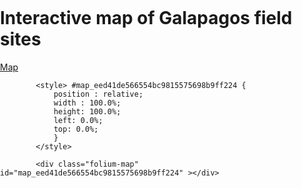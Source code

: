 # Interactive map of Galapagos field sites

[Map](https://gibsonmatt.github.io/field_sites.html)


<!DOCTYPE html>
<head>    
    <meta http-equiv="content-type" content="text/html; charset=UTF-8" />
    <script>L_PREFER_CANVAS = false; L_NO_TOUCH = false; L_DISABLE_3D = false;</script>
    <script src="https://cdn.jsdelivr.net/npm/leaflet@1.2.0/dist/leaflet.js"></script>
    <script src="https://ajax.googleapis.com/ajax/libs/jquery/1.11.1/jquery.min.js"></script>
    <script src="https://maxcdn.bootstrapcdn.com/bootstrap/3.2.0/js/bootstrap.min.js"></script>
    <script src="https://cdnjs.cloudflare.com/ajax/libs/Leaflet.awesome-markers/2.0.2/leaflet.awesome-markers.js"></script>
    <link rel="stylesheet" href="https://cdn.jsdelivr.net/npm/leaflet@1.2.0/dist/leaflet.css"/>
    <link rel="stylesheet" href="https://maxcdn.bootstrapcdn.com/bootstrap/3.2.0/css/bootstrap.min.css"/>
    <link rel="stylesheet" href="https://maxcdn.bootstrapcdn.com/bootstrap/3.2.0/css/bootstrap-theme.min.css"/>
    <link rel="stylesheet" href="https://maxcdn.bootstrapcdn.com/font-awesome/4.6.3/css/font-awesome.min.css"/>
    <link rel="stylesheet" href="https://cdnjs.cloudflare.com/ajax/libs/Leaflet.awesome-markers/2.0.2/leaflet.awesome-markers.css"/>
    <link rel="stylesheet" href="https://rawgit.com/python-visualization/folium/master/folium/templates/leaflet.awesome.rotate.css"/>
    <style>html, body {width: 100%;height: 100%;margin: 0;padding: 0;}</style>
    <style>#map {position:absolute;top:0;bottom:0;right:0;left:0;}</style>
    
            <style> #map_eed41de566554bc9815575698b9ff224 {
                position : relative;
                width : 100.0%;
                height: 100.0%;
                left: 0.0%;
                top: 0.0%;
                }
            </style>
        
</head>
<body>    
    
            <div class="folium-map" id="map_eed41de566554bc9815575698b9ff224" ></div>
        
</body>
<script>    
    

            
                var bounds = null;
            

            var map_eed41de566554bc9815575698b9ff224 = L.map(
                                  'map_eed41de566554bc9815575698b9ff224',
                                  {center: [-0.556061,-90.473281],
                                  zoom: 9,
                                  maxBounds: bounds,
                                  layers: [],
                                  worldCopyJump: false,
                                  crs: L.CRS.EPSG3857
                                 });
            
        
    
            var tile_layer_47e662b9bb1b42b2abdb87d808b43db6 = L.tileLayer(
                'https://{s}.tile.openstreetmap.org/{z}/{x}/{y}.png',
                {
  "attribution": null,
  "detectRetina": false,
  "maxZoom": 18,
  "minZoom": 1,
  "noWrap": false,
  "subdomains": "abc"
}
                ).addTo(map_eed41de566554bc9815575698b9ff224);
        
    

            var circle_bff3714845dc46089ec51ea46b0bc4a4 = L.circle(
                [-0.896911,-89.608612],
                {
  "bubblingMouseEvents": true,
  "color": "#f4743b",
  "dashArray": null,
  "dashOffset": null,
  "fill": true,
  "fillColor": "#f4743b",
  "fillOpacity": 0.2,
  "fillRule": "evenodd",
  "lineCap": "round",
  "lineJoin": "round",
  "opacity": 1.0,
  "radius": 400,
  "stroke": true,
  "weight": 3
}
                ).addTo(map_eed41de566554bc9815575698b9ff224);
            
    
            var popup_e5ef06f4edb24ed7bbcab23c65e4ccf1 = L.popup({maxWidth: '300'});

            
                var html_c319ad0424ab488aaf11deb9b456b2d7 = $('<div id="html_c319ad0424ab488aaf11deb9b456b2d7" style="width: 100.0%; height: 100.0%;">Population: MG101<br> Species: S. lycopersicum<br> Island: SCB<br> Latitude: -0.896911<br> Longitude: -89.608612<br> Local site name: Road to Playa Mann<br> Date sampled: 5/10/2018<br> Population size: 1<br> Sample size: 1</div>')[0];
                popup_e5ef06f4edb24ed7bbcab23c65e4ccf1.setContent(html_c319ad0424ab488aaf11deb9b456b2d7);
            

            circle_bff3714845dc46089ec51ea46b0bc4a4.bindPopup(popup_e5ef06f4edb24ed7bbcab23c65e4ccf1);

            
        
    

            var circle_fced1320e58446d68934956d024c175d = L.circle(
                [-0.896156,-89.60927099999999],
                {
  "bubblingMouseEvents": true,
  "color": "#f4743b",
  "dashArray": null,
  "dashOffset": null,
  "fill": true,
  "fillColor": "#f4743b",
  "fillOpacity": 0.2,
  "fillRule": "evenodd",
  "lineCap": "round",
  "lineJoin": "round",
  "opacity": 1.0,
  "radius": 400,
  "stroke": true,
  "weight": 3
}
                ).addTo(map_eed41de566554bc9815575698b9ff224);
            
    
            var popup_1dc52d39c9d348019ba701a49308e1a9 = L.popup({maxWidth: '300'});

            
                var html_31c899df8a0e4bd79bcfdd98794faa7c = $('<div id="html_31c899df8a0e4bd79bcfdd98794faa7c" style="width: 100.0%; height: 100.0%;">Population: MG103<br> Species: S. lycopersicum<br> Island: SCB<br> Latitude: -0.896156<br> Longitude: -89.60927099999999<br> Local site name: Playa Mann<br> Date sampled: 5/10/2018<br> Population size: 3<br> Sample size: 2</div>')[0];
                popup_1dc52d39c9d348019ba701a49308e1a9.setContent(html_31c899df8a0e4bd79bcfdd98794faa7c);
            

            circle_fced1320e58446d68934956d024c175d.bindPopup(popup_1dc52d39c9d348019ba701a49308e1a9);

            
        
    

            var circle_1a35e009483e4e40abc74e0b5013d02e = L.circle(
                [-0.9097540000000001,-89.608524],
                {
  "bubblingMouseEvents": true,
  "color": "#f4743b",
  "dashArray": null,
  "dashOffset": null,
  "fill": true,
  "fillColor": "#f4743b",
  "fillOpacity": 0.2,
  "fillRule": "evenodd",
  "lineCap": "round",
  "lineJoin": "round",
  "opacity": 1.0,
  "radius": 400,
  "stroke": true,
  "weight": 3
}
                ).addTo(map_eed41de566554bc9815575698b9ff224);
            
    
            var popup_f22d9c2fbe634e15a12cd9f65c4b4f74 = L.popup({maxWidth: '300'});

            
                var html_cad2a622ff3e4cb1926dcd35c57f61f6 = $('<div id="html_cad2a622ff3e4cb1926dcd35c57f61f6" style="width: 100.0%; height: 100.0%;">Population: MG104<br> Species: S. lycopersicum<br> Island: SCB<br> Latitude: -0.9097540000000001<br> Longitude: -89.608524<br> Local site name: Puerto Baquerizo<br> Date sampled: 5/11/2018<br> Population size: 1<br> Sample size: 1</div>')[0];
                popup_f22d9c2fbe634e15a12cd9f65c4b4f74.setContent(html_cad2a622ff3e4cb1926dcd35c57f61f6);
            

            circle_1a35e009483e4e40abc74e0b5013d02e.bindPopup(popup_f22d9c2fbe634e15a12cd9f65c4b4f74);

            
        
    

            var circle_7eee7168a3a24475bd372b7ed6a24111 = L.circle(
                [-0.90799,-89.555661],
                {
  "bubblingMouseEvents": true,
  "color": "#f4743b",
  "dashArray": null,
  "dashOffset": null,
  "fill": true,
  "fillColor": "#f4743b",
  "fillOpacity": 0.2,
  "fillRule": "evenodd",
  "lineCap": "round",
  "lineJoin": "round",
  "opacity": 1.0,
  "radius": 400,
  "stroke": true,
  "weight": 3
}
                ).addTo(map_eed41de566554bc9815575698b9ff224);
            
    
            var popup_ea69a845fe5f42bfb8421ec905c533eb = L.popup({maxWidth: '300'});

            
                var html_17d4ff29deac423d9ff08d8d925a7c2b = $('<div id="html_17d4ff29deac423d9ff08d8d925a7c2b" style="width: 100.0%; height: 100.0%;">Population: MG105<br> Species: S. pimpinellifolium<br> Island: SCB<br> Latitude: -0.90799<br> Longitude: -89.555661<br> Local site name: Progresso<br> Date sampled: 5/11/2018<br> Population size: 10<br> Sample size: 8</div>')[0];
                popup_ea69a845fe5f42bfb8421ec905c533eb.setContent(html_17d4ff29deac423d9ff08d8d925a7c2b);
            

            circle_7eee7168a3a24475bd372b7ed6a24111.bindPopup(popup_ea69a845fe5f42bfb8421ec905c533eb);

            
        
    

            var circle_c5a84758c033461bb71994e4514abc45 = L.circle(
                [-0.9109870000000001,-89.55458],
                {
  "bubblingMouseEvents": true,
  "color": "#f4743b",
  "dashArray": null,
  "dashOffset": null,
  "fill": true,
  "fillColor": "#f4743b",
  "fillOpacity": 0.2,
  "fillRule": "evenodd",
  "lineCap": "round",
  "lineJoin": "round",
  "opacity": 1.0,
  "radius": 400,
  "stroke": true,
  "weight": 3
}
                ).addTo(map_eed41de566554bc9815575698b9ff224);
            
    
            var popup_c49d1c09e9674415a49b0a95eefe2d3d = L.popup({maxWidth: '300'});

            
                var html_29555feb430d46e0b2841b126ed943a0 = $('<div id="html_29555feb430d46e0b2841b126ed943a0" style="width: 100.0%; height: 100.0%;">Population: MG106<br> Species: S. lycopersicum<br> Island: SCB<br> Latitude: -0.9109870000000001<br> Longitude: -89.55458<br> Local site name: Progresso<br> Date sampled: 5/11/2018<br> Population size: 3<br> Sample size: 3</div>')[0];
                popup_c49d1c09e9674415a49b0a95eefe2d3d.setContent(html_29555feb430d46e0b2841b126ed943a0);
            

            circle_c5a84758c033461bb71994e4514abc45.bindPopup(popup_c49d1c09e9674415a49b0a95eefe2d3d);

            
        
    

            var circle_afe207e6a09a4f36b138afb2e94515b6 = L.circle(
                [-0.8997200000000001,-89.55379599999999],
                {
  "bubblingMouseEvents": true,
  "color": "#f4743b",
  "dashArray": null,
  "dashOffset": null,
  "fill": true,
  "fillColor": "#f4743b",
  "fillOpacity": 0.2,
  "fillRule": "evenodd",
  "lineCap": "round",
  "lineJoin": "round",
  "opacity": 1.0,
  "radius": 400,
  "stroke": true,
  "weight": 3
}
                ).addTo(map_eed41de566554bc9815575698b9ff224);
            
    
            var popup_cb66f355eb6f42d599625939ec1554e9 = L.popup({maxWidth: '300'});

            
                var html_87c1a59ba6cb41efb97659060cd44056 = $('<div id="html_87c1a59ba6cb41efb97659060cd44056" style="width: 100.0%; height: 100.0%;">Population: MG107<br> Species: S. pimpinellifolium<br> Island: SCB<br> Latitude: -0.8997200000000001<br> Longitude: -89.55379599999999<br> Local site name: Soledad<br> Date sampled: 5/11/2018<br> Population size: 15<br> Sample size: 10</div>')[0];
                popup_cb66f355eb6f42d599625939ec1554e9.setContent(html_87c1a59ba6cb41efb97659060cd44056);
            

            circle_afe207e6a09a4f36b138afb2e94515b6.bindPopup(popup_cb66f355eb6f42d599625939ec1554e9);

            
        
    

            var circle_a13a98be6c4e494ca86f154787c86774 = L.circle(
                [-0.8931180000000001,-89.61075799999999],
                {
  "bubblingMouseEvents": true,
  "color": "#f4743b",
  "dashArray": null,
  "dashOffset": null,
  "fill": true,
  "fillColor": "#f4743b",
  "fillOpacity": 0.2,
  "fillRule": "evenodd",
  "lineCap": "round",
  "lineJoin": "round",
  "opacity": 1.0,
  "radius": 400,
  "stroke": true,
  "weight": 3
}
                ).addTo(map_eed41de566554bc9815575698b9ff224);
            
    
            var popup_c5946b28622145cc8e90460103d09f48 = L.popup({maxWidth: '300'});

            
                var html_b6851425ba5243b6ae285bef7c28b30f = $('<div id="html_b6851425ba5243b6ae285bef7c28b30f" style="width: 100.0%; height: 100.0%;">Population: MG109<br> Species: S. pimpinellifolium<br> Island: SCB<br> Latitude: -0.8931180000000001<br> Longitude: -89.61075799999999<br> Local site name: Pedrial<br> Date sampled: 5/12/2018<br> Population size: 2<br> Sample size: 2</div>')[0];
                popup_c5946b28622145cc8e90460103d09f48.setContent(html_b6851425ba5243b6ae285bef7c28b30f);
            

            circle_a13a98be6c4e494ca86f154787c86774.bindPopup(popup_c5946b28622145cc8e90460103d09f48);

            
        
    

            var circle_5da890a9921d47bc970184ff83387843 = L.circle(
                [-0.9039889999999999,-89.61304100000001],
                {
  "bubblingMouseEvents": true,
  "color": "#f4743b",
  "dashArray": null,
  "dashOffset": null,
  "fill": true,
  "fillColor": "#f4743b",
  "fillOpacity": 0.2,
  "fillRule": "evenodd",
  "lineCap": "round",
  "lineJoin": "round",
  "opacity": 1.0,
  "radius": 400,
  "stroke": true,
  "weight": 3
}
                ).addTo(map_eed41de566554bc9815575698b9ff224);
            
    
            var popup_39dac933b19740e79794da1b79b03d1c = L.popup({maxWidth: '300'});

            
                var html_5c932aae7cd84a79a91dd068c647c485 = $('<div id="html_5c932aae7cd84a79a91dd068c647c485" style="width: 100.0%; height: 100.0%;">Population: MG110<br> Species: S. lycopersicum<br> Island: SCB<br> Latitude: -0.9039889999999999<br> Longitude: -89.61304100000001<br> Local site name: Puerto Baquerizo<br> Date sampled: 5/12/2018<br> Population size: 1<br> Sample size: 1</div>')[0];
                popup_39dac933b19740e79794da1b79b03d1c.setContent(html_5c932aae7cd84a79a91dd068c647c485);
            

            circle_5da890a9921d47bc970184ff83387843.bindPopup(popup_39dac933b19740e79794da1b79b03d1c);

            
        
    

            var circle_0dd8ea9106b546218194cf224128d88a = L.circle(
                [-0.9011379999999999,-89.610079],
                {
  "bubblingMouseEvents": true,
  "color": "#f4743b",
  "dashArray": null,
  "dashOffset": null,
  "fill": true,
  "fillColor": "#f4743b",
  "fillOpacity": 0.2,
  "fillRule": "evenodd",
  "lineCap": "round",
  "lineJoin": "round",
  "opacity": 1.0,
  "radius": 400,
  "stroke": true,
  "weight": 3
}
                ).addTo(map_eed41de566554bc9815575698b9ff224);
            
    
            var popup_a6f6c23fd5034768997a8ca6eb007701 = L.popup({maxWidth: '300'});

            
                var html_e15ac9051d634b1aab627fac9deba8a4 = $('<div id="html_e15ac9051d634b1aab627fac9deba8a4" style="width: 100.0%; height: 100.0%;">Population: MG111<br> Species: lycoXpimp<br> Island: SCB<br> Latitude: -0.9011379999999999<br> Longitude: -89.610079<br> Local site name: Puerto Baquerizo<br> Date sampled: 5/12/2018<br> Population size: 25<br> Sample size: 15</div>')[0];
                popup_a6f6c23fd5034768997a8ca6eb007701.setContent(html_e15ac9051d634b1aab627fac9deba8a4);
            

            circle_0dd8ea9106b546218194cf224128d88a.bindPopup(popup_a6f6c23fd5034768997a8ca6eb007701);

            
        
    

            var circle_4aab88020e4240f6872379982555fe46 = L.circle(
                [-0.684878,-90.327229],
                {
  "bubblingMouseEvents": true,
  "color": "#f4743b",
  "dashArray": null,
  "dashOffset": null,
  "fill": true,
  "fillColor": "#f4743b",
  "fillOpacity": 0.2,
  "fillRule": "evenodd",
  "lineCap": "round",
  "lineJoin": "round",
  "opacity": 1.0,
  "radius": 400,
  "stroke": true,
  "weight": 3
}
                ).addTo(map_eed41de566554bc9815575698b9ff224);
            
    
            var popup_f64b1b663b4844bbbf0657b69a9cc9ee = L.popup({maxWidth: '300'});

            
                var html_3d71d67b0bc7480bbbe3d2b1a8c14de2 = $('<div id="html_3d71d67b0bc7480bbbe3d2b1a8c14de2" style="width: 100.0%; height: 100.0%;">Population: MG113<br> Species: pimpXcheese<br> Island: SCZ<br> Latitude: -0.684878<br> Longitude: -90.327229<br> Local site name: Café farm in Bellavista<br> Date sampled: 5/18/2018<br> Population size: 400<br> Sample size: 10</div>')[0];
                popup_f64b1b663b4844bbbf0657b69a9cc9ee.setContent(html_3d71d67b0bc7480bbbe3d2b1a8c14de2);
            

            circle_4aab88020e4240f6872379982555fe46.bindPopup(popup_f64b1b663b4844bbbf0657b69a9cc9ee);

            
        
    

            var circle_563b62ca273d4a2d89f393930fdbdf9a = L.circle(
                [-0.61525,-90.36684699999999],
                {
  "bubblingMouseEvents": true,
  "color": "#f4743b",
  "dashArray": null,
  "dashOffset": null,
  "fill": true,
  "fillColor": "#f4743b",
  "fillOpacity": 0.2,
  "fillRule": "evenodd",
  "lineCap": "round",
  "lineJoin": "round",
  "opacity": 1.0,
  "radius": 400,
  "stroke": true,
  "weight": 3
}
                ).addTo(map_eed41de566554bc9815575698b9ff224);
            
    
            var popup_c7b95f4fa7ad4d5f8c0ac26052d30cb8 = L.popup({maxWidth: '300'});

            
                var html_7b3a3bd4493f4f659a23ccf54e76ab42 = $('<div id="html_7b3a3bd4493f4f659a23ccf54e76ab42" style="width: 100.0%; height: 100.0%;">Population: MG114<br> Species: pimpXcheese<br> Island: SCZ<br> Latitude: -0.61525<br> Longitude: -90.36684699999999<br> Local site name: Mina Roja<br> Date sampled: 5/18/2018<br> Population size: 300<br> Sample size: 15</div>')[0];
                popup_c7b95f4fa7ad4d5f8c0ac26052d30cb8.setContent(html_7b3a3bd4493f4f659a23ccf54e76ab42);
            

            circle_563b62ca273d4a2d89f393930fdbdf9a.bindPopup(popup_c7b95f4fa7ad4d5f8c0ac26052d30cb8);

            
        
    

            var circle_01b6a706ad2d44ac8e5d2e03f034cb5a = L.circle(
                [-0.5600641,-90.332402],
                {
  "bubblingMouseEvents": true,
  "color": "#f4743b",
  "dashArray": null,
  "dashOffset": null,
  "fill": true,
  "fillColor": "#f4743b",
  "fillOpacity": 0.2,
  "fillRule": "evenodd",
  "lineCap": "round",
  "lineJoin": "round",
  "opacity": 1.0,
  "radius": 400,
  "stroke": true,
  "weight": 3
}
                ).addTo(map_eed41de566554bc9815575698b9ff224);
            
    
            var popup_67a1d04c707f411581e1be6b9cafc97b = L.popup({maxWidth: '300'});

            
                var html_f5851dc691bf4c389d39d3bbc5183c5c = $('<div id="html_f5851dc691bf4c389d39d3bbc5183c5c" style="width: 100.0%; height: 100.0%;">Population: MG115<br> Species: S. cheesmaniae; S. pimpinellifolium; pimpXcheese<br> Island: SCZ<br> Latitude: -0.5600641<br> Longitude: -90.332402<br> Local site name: Baltra Road<br> Date sampled: 5/18/2018<br> Population size: 25<br> Sample size: 20</div>')[0];
                popup_67a1d04c707f411581e1be6b9cafc97b.setContent(html_f5851dc691bf4c389d39d3bbc5183c5c);
            

            circle_01b6a706ad2d44ac8e5d2e03f034cb5a.bindPopup(popup_67a1d04c707f411581e1be6b9cafc97b);

            
        
    

            var circle_ae49f84986f44b86bbe586ea8cccc5af = L.circle(
                [-0.74695,-90.314839],
                {
  "bubblingMouseEvents": true,
  "color": "#f4743b",
  "dashArray": null,
  "dashOffset": null,
  "fill": true,
  "fillColor": "#f4743b",
  "fillOpacity": 0.2,
  "fillRule": "evenodd",
  "lineCap": "round",
  "lineJoin": "round",
  "opacity": 1.0,
  "radius": 400,
  "stroke": true,
  "weight": 3
}
                ).addTo(map_eed41de566554bc9815575698b9ff224);
            
    
            var popup_01607bc720db4641ac28f804cf23f672 = L.popup({maxWidth: '300'});

            
                var html_30df17c5a9f14b879d714516a6c4858f = $('<div id="html_30df17c5a9f14b879d714516a6c4858f" style="width: 100.0%; height: 100.0%;">Population: MG116<br> Species: S. pimpinellifolium; S. lycopersicum<br> Island: SCZ<br> Latitude: -0.74695<br> Longitude: -90.314839<br> Local site name: Puerto Ayora<br> Date sampled: 5/19/2018<br> Population size: 15<br> Sample size: 12</div>')[0];
                popup_01607bc720db4641ac28f804cf23f672.setContent(html_30df17c5a9f14b879d714516a6c4858f);
            

            circle_ae49f84986f44b86bbe586ea8cccc5af.bindPopup(popup_01607bc720db4641ac28f804cf23f672);

            
        
    

            var circle_9f5353a83a16438680d9342d25c39fec = L.circle(
                [-0.7131350000000001,-90.325503],
                {
  "bubblingMouseEvents": true,
  "color": "#f4743b",
  "dashArray": null,
  "dashOffset": null,
  "fill": true,
  "fillColor": "#f4743b",
  "fillOpacity": 0.2,
  "fillRule": "evenodd",
  "lineCap": "round",
  "lineJoin": "round",
  "opacity": 1.0,
  "radius": 400,
  "stroke": true,
  "weight": 3
}
                ).addTo(map_eed41de566554bc9815575698b9ff224);
            
    
            var popup_7f19a061e5844e9d980ec988e9396d12 = L.popup({maxWidth: '300'});

            
                var html_22140a5f84494fcfa2b736156cc98a57 = $('<div id="html_22140a5f84494fcfa2b736156cc98a57" style="width: 100.0%; height: 100.0%;">Population: MG117<br> Species: pimpXcheese<br> Island: SCZ<br> Latitude: -0.7131350000000001<br> Longitude: -90.325503<br> Local site name: Thomas Berlanga<br> Date sampled: 5/19/2018<br> Population size: 70<br> Sample size: 12</div>')[0];
                popup_7f19a061e5844e9d980ec988e9396d12.setContent(html_22140a5f84494fcfa2b736156cc98a57);
            

            circle_9f5353a83a16438680d9342d25c39fec.bindPopup(popup_7f19a061e5844e9d980ec988e9396d12);

            
        
    

            var circle_7d2f0d7bb5cd4c2695c18125959d0d1d = L.circle(
                [-0.671528,-90.26289399999999],
                {
  "bubblingMouseEvents": true,
  "color": "#f4743b",
  "dashArray": null,
  "dashOffset": null,
  "fill": true,
  "fillColor": "#f4743b",
  "fillOpacity": 0.2,
  "fillRule": "evenodd",
  "lineCap": "round",
  "lineJoin": "round",
  "opacity": 1.0,
  "radius": 400,
  "stroke": true,
  "weight": 3
}
                ).addTo(map_eed41de566554bc9815575698b9ff224);
            
    
            var popup_d7f750a58b0c4e308c610c09cf5e39cc = L.popup({maxWidth: '300'});

            
                var html_c5f03609d517477cb0d35dade3e21b0a = $('<div id="html_c5f03609d517477cb0d35dade3e21b0a" style="width: 100.0%; height: 100.0%;">Population: MG118<br> Species: S. lycopersicum; S. pimpinellifolium<br> Island: SCZ<br> Latitude: -0.671528<br> Longitude: -90.26289399999999<br> Local site name: Cascajo<br> Date sampled: 5/21/2018<br> Population size: 50<br> Sample size: 4</div>')[0];
                popup_d7f750a58b0c4e308c610c09cf5e39cc.setContent(html_c5f03609d517477cb0d35dade3e21b0a);
            

            circle_7d2f0d7bb5cd4c2695c18125959d0d1d.bindPopup(popup_d7f750a58b0c4e308c610c09cf5e39cc);

            
        
    

            var circle_c2f37e8819ab4273b4927bd3dcf416f9 = L.circle(
                [-0.733719,-90.31168000000001],
                {
  "bubblingMouseEvents": true,
  "color": "#f4743b",
  "dashArray": null,
  "dashOffset": null,
  "fill": true,
  "fillColor": "#f4743b",
  "fillOpacity": 0.2,
  "fillRule": "evenodd",
  "lineCap": "round",
  "lineJoin": "round",
  "opacity": 1.0,
  "radius": 400,
  "stroke": true,
  "weight": 3
}
                ).addTo(map_eed41de566554bc9815575698b9ff224);
            
    
            var popup_cb944c6caed04f8ca2eb2891dc62966b = L.popup({maxWidth: '300'});

            
                var html_9ab830641cf34703a0927ff5adb83223 = $('<div id="html_9ab830641cf34703a0927ff5adb83223" style="width: 100.0%; height: 100.0%;">Population: MG119<br> Species: S. lycopersicum<br> Island: SCZ<br> Latitude: -0.733719<br> Longitude: -90.31168000000001<br> Local site name: Puerto Ayora<br> Date sampled: 5/21/2018<br> Population size: 1<br> Sample size: 1</div>')[0];
                popup_cb944c6caed04f8ca2eb2891dc62966b.setContent(html_9ab830641cf34703a0927ff5adb83223);
            

            circle_c2f37e8819ab4273b4927bd3dcf416f9.bindPopup(popup_cb944c6caed04f8ca2eb2891dc62966b);

            
        
    

            var circle_f3c39a7418f0484d957a60c157623248 = L.circle(
                [-0.928464,-90.980253],
                {
  "bubblingMouseEvents": true,
  "color": "#f4743b",
  "dashArray": null,
  "dashOffset": null,
  "fill": true,
  "fillColor": "#f4743b",
  "fillOpacity": 0.2,
  "fillRule": "evenodd",
  "lineCap": "round",
  "lineJoin": "round",
  "opacity": 1.0,
  "radius": 400,
  "stroke": true,
  "weight": 3
}
                ).addTo(map_eed41de566554bc9815575698b9ff224);
            
    
            var popup_a304c26dee214e25b786c44875a8e3af = L.popup({maxWidth: '300'});

            
                var html_be9e029987f14e16a0170b90a79eab8c = $('<div id="html_be9e029987f14e16a0170b90a79eab8c" style="width: 100.0%; height: 100.0%;">Population: MG120<br> Species: S. galapagense; S. cheesmaniae; galXcheese<br> Island: ISB<br> Latitude: -0.928464<br> Longitude: -90.980253<br> Local site name: El Pozo/Laguna Manzanilla<br> Date sampled: 5/26/2018<br> Population size: 50<br> Sample size: 34</div>')[0];
                popup_a304c26dee214e25b786c44875a8e3af.setContent(html_be9e029987f14e16a0170b90a79eab8c);
            

            circle_f3c39a7418f0484d957a60c157623248.bindPopup(popup_a304c26dee214e25b786c44875a8e3af);

            
        
    

            var circle_bd59faf615bc49a5b7cf10b3f4efef95 = L.circle(
                [-0.9563010000000001,-90.965637],
                {
  "bubblingMouseEvents": true,
  "color": "#f4743b",
  "dashArray": null,
  "dashOffset": null,
  "fill": true,
  "fillColor": "#f4743b",
  "fillOpacity": 0.2,
  "fillRule": "evenodd",
  "lineCap": "round",
  "lineJoin": "round",
  "opacity": 1.0,
  "radius": 400,
  "stroke": true,
  "weight": 3
}
                ).addTo(map_eed41de566554bc9815575698b9ff224);
            
    
            var popup_131615da9ba74e39974349cf88e620a3 = L.popup({maxWidth: '300'});

            
                var html_f6bd65d6ef8e4cb3999bd4e87624c94a = $('<div id="html_f6bd65d6ef8e4cb3999bd4e87624c94a" style="width: 100.0%; height: 100.0%;">Population: MG121<br> Species: S. lycopersicum<br> Island: ISB<br> Latitude: -0.9563010000000001<br> Longitude: -90.965637<br> Local site name: Puerto Villamill<br> Date sampled: 5/27/2018<br> Population size: 1<br> Sample size: 1</div>')[0];
                popup_131615da9ba74e39974349cf88e620a3.setContent(html_f6bd65d6ef8e4cb3999bd4e87624c94a);
            

            circle_bd59faf615bc49a5b7cf10b3f4efef95.bindPopup(popup_131615da9ba74e39974349cf88e620a3);

            
        
    

            var circle_346677322e764d659f91b2d9c616f760 = L.circle(
                [-0.954225,-90.969003],
                {
  "bubblingMouseEvents": true,
  "color": "#f4743b",
  "dashArray": null,
  "dashOffset": null,
  "fill": true,
  "fillColor": "#f4743b",
  "fillOpacity": 0.2,
  "fillRule": "evenodd",
  "lineCap": "round",
  "lineJoin": "round",
  "opacity": 1.0,
  "radius": 400,
  "stroke": true,
  "weight": 3
}
                ).addTo(map_eed41de566554bc9815575698b9ff224);
            
    
            var popup_7a756616120a423f92a9760163e084c7 = L.popup({maxWidth: '300'});

            
                var html_c6a059693c4f4f76b1cb7b7ce2031aa2 = $('<div id="html_c6a059693c4f4f76b1cb7b7ce2031aa2" style="width: 100.0%; height: 100.0%;">Population: MG122<br> Species: S. lycopersicum; S. pimpinellifolium<br> Island: ISB<br> Latitude: -0.954225<br> Longitude: -90.969003<br> Local site name: Puerto Villamill<br> Date sampled: 5/27/2018<br> Population size: 2<br> Sample size: 2</div>')[0];
                popup_7a756616120a423f92a9760163e084c7.setContent(html_c6a059693c4f4f76b1cb7b7ce2031aa2);
            

            circle_346677322e764d659f91b2d9c616f760.bindPopup(popup_7a756616120a423f92a9760163e084c7);

            
        
    

            var circle_b57a69540209466b9c7fa8e6fd7e9995 = L.circle(
                [-0.9297979999999999,-90.98678699999999],
                {
  "bubblingMouseEvents": true,
  "color": "#f4743b",
  "dashArray": null,
  "dashOffset": null,
  "fill": true,
  "fillColor": "#f4743b",
  "fillOpacity": 0.2,
  "fillRule": "evenodd",
  "lineCap": "round",
  "lineJoin": "round",
  "opacity": 1.0,
  "radius": 400,
  "stroke": true,
  "weight": 3
}
                ).addTo(map_eed41de566554bc9815575698b9ff224);
            
    
            var popup_fdfd56827e134eb389ee16a91d2cc051 = L.popup({maxWidth: '300'});

            
                var html_7e681fcab91e4056b3871621aa343990 = $('<div id="html_7e681fcab91e4056b3871621aa343990" style="width: 100.0%; height: 100.0%;">Population: MG124<br> Species: S. galapagense<br> Island: ISB<br> Latitude: -0.9297979999999999<br> Longitude: -90.98678699999999<br> Local site name: Puerto Villamill, across hwy from pozo<br> Date sampled: 5/28/2018<br> Population size: 8<br> Sample size: 4</div>')[0];
                popup_fdfd56827e134eb389ee16a91d2cc051.setContent(html_7e681fcab91e4056b3871621aa343990);
            

            circle_b57a69540209466b9c7fa8e6fd7e9995.bindPopup(popup_fdfd56827e134eb389ee16a91d2cc051);

            
        
    

            var circle_96e995434b1b4b30adf7819f6e9a6f5f = L.circle(
                [-0.877017,-91.00659399999999],
                {
  "bubblingMouseEvents": true,
  "color": "#f4743b",
  "dashArray": null,
  "dashOffset": null,
  "fill": true,
  "fillColor": "#f4743b",
  "fillOpacity": 0.2,
  "fillRule": "evenodd",
  "lineCap": "round",
  "lineJoin": "round",
  "opacity": 1.0,
  "radius": 400,
  "stroke": true,
  "weight": 3
}
                ).addTo(map_eed41de566554bc9815575698b9ff224);
            
    
            var popup_1a11d16beeab4963a95be51644e3510e = L.popup({maxWidth: '300'});

            
                var html_9974baa781cc4df09ee35a5e51bcc316 = $('<div id="html_9974baa781cc4df09ee35a5e51bcc316" style="width: 100.0%; height: 100.0%;">Population: MG125<br> Species: S. lycopersicum; S. pimpinellifolium<br> Island: ISB<br> Latitude: -0.877017<br> Longitude: -91.00659399999999<br> Local site name: Basudero<br> Date sampled: 5/28/2018<br> Population size: 700<br> Sample size: 10</div>')[0];
                popup_1a11d16beeab4963a95be51644e3510e.setContent(html_9974baa781cc4df09ee35a5e51bcc316);
            

            circle_96e995434b1b4b30adf7819f6e9a6f5f.bindPopup(popup_1a11d16beeab4963a95be51644e3510e);

            
        
    

            var circle_249eed4383c74746bb37e830ed66f09e = L.circle(
                [-0.850137,-91.024555],
                {
  "bubblingMouseEvents": true,
  "color": "#f4743b",
  "dashArray": null,
  "dashOffset": null,
  "fill": true,
  "fillColor": "#f4743b",
  "fillOpacity": 0.2,
  "fillRule": "evenodd",
  "lineCap": "round",
  "lineJoin": "round",
  "opacity": 1.0,
  "radius": 400,
  "stroke": true,
  "weight": 3
}
                ).addTo(map_eed41de566554bc9815575698b9ff224);
            
    
            var popup_f7cc4389c7d8434688f34af1291a254c = L.popup({maxWidth: '300'});

            
                var html_2c91dcb424464778aca0914ff0a6a2d3 = $('<div id="html_2c91dcb424464778aca0914ff0a6a2d3" style="width: 100.0%; height: 100.0%;">Population: MG126<br> Species: S. lycopersicum<br> Island: ISB<br> Latitude: -0.850137<br> Longitude: -91.024555<br> Local site name: Esperanza<br> Date sampled: 5/28/2018<br> Population size: 500<br> Sample size: 5</div>')[0];
                popup_f7cc4389c7d8434688f34af1291a254c.setContent(html_2c91dcb424464778aca0914ff0a6a2d3);
            

            circle_249eed4383c74746bb37e830ed66f09e.bindPopup(popup_f7cc4389c7d8434688f34af1291a254c);

            
        
    

            var circle_377a63413445414bb8c92543f2fc4f99 = L.circle(
                [-0.923061,-90.989148],
                {
  "bubblingMouseEvents": true,
  "color": "#f4743b",
  "dashArray": null,
  "dashOffset": null,
  "fill": true,
  "fillColor": "#f4743b",
  "fillOpacity": 0.2,
  "fillRule": "evenodd",
  "lineCap": "round",
  "lineJoin": "round",
  "opacity": 1.0,
  "radius": 400,
  "stroke": true,
  "weight": 3
}
                ).addTo(map_eed41de566554bc9815575698b9ff224);
            
    
            var popup_0cf7cfdd9cf248ae8d95542352ab2c76 = L.popup({maxWidth: '300'});

            
                var html_d1db2e8d6d8449728c40b3e965efa4d0 = $('<div id="html_d1db2e8d6d8449728c40b3e965efa4d0" style="width: 100.0%; height: 100.0%;">Population: MG127<br> Species: S. galapagense<br> Island: ISB<br> Latitude: -0.923061<br> Longitude: -90.989148<br> Local site name: Road to St Tomas<br> Date sampled: 5/29/2018<br> Population size: 6<br> Sample size: 2</div>')[0];
                popup_0cf7cfdd9cf248ae8d95542352ab2c76.setContent(html_d1db2e8d6d8449728c40b3e965efa4d0);
            

            circle_377a63413445414bb8c92543f2fc4f99.bindPopup(popup_0cf7cfdd9cf248ae8d95542352ab2c76);

            
        
    

            var circle_d674cf3208e64e4aa9e6955de1b6d245 = L.circle(
                [-0.9531040000000001,-90.96350799999999],
                {
  "bubblingMouseEvents": true,
  "color": "#f4743b",
  "dashArray": null,
  "dashOffset": null,
  "fill": true,
  "fillColor": "#f4743b",
  "fillOpacity": 0.2,
  "fillRule": "evenodd",
  "lineCap": "round",
  "lineJoin": "round",
  "opacity": 1.0,
  "radius": 400,
  "stroke": true,
  "weight": 3
}
                ).addTo(map_eed41de566554bc9815575698b9ff224);
            
    
            var popup_8c2d7a78534f4ebdbeb2050609d4da67 = L.popup({maxWidth: '300'});

            
                var html_fe93606815eb483a964a628ecc244c61 = $('<div id="html_fe93606815eb483a964a628ecc244c61" style="width: 100.0%; height: 100.0%;">Population: MG128<br> Species: lycoXpimp<br> Island: ISB<br> Latitude: -0.9531040000000001<br> Longitude: -90.96350799999999<br> Local site name: Puerto Villamill<br> Date sampled: 5/29/2018<br> Population size: 1<br> Sample size: 1</div>')[0];
                popup_8c2d7a78534f4ebdbeb2050609d4da67.setContent(html_fe93606815eb483a964a628ecc244c61);
            

            circle_d674cf3208e64e4aa9e6955de1b6d245.bindPopup(popup_8c2d7a78534f4ebdbeb2050609d4da67);

            
        
</script>

